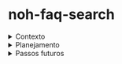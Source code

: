 # noh-faq-search

<details>
  <summary>Contexto</summary>

Descobri a Noh no Linkedin por acaso (tenho usado muito LinkedIn já que estou procurando emprego). Olhei o linkedin do CTO e ele me pareceu um cara peculiar, o que acho incrível, também vi que é uma empresa com mulheres na liderança, o que também acho muito positivo. Então resolvi checar se haviam vagas abertas.

Vi que o processo seletivo da Noh é "inverso" (você aponta um problema deles e diz como solucionaria e porque você é a pessoa certa para resolver). Como não conheço o produto, fui ao site para ganhar mais contexto e entendimento do negócio/produto.

Fuçando o site notei uma "dor" na parte de "Ajuda". A central de ajuda é dividida em 6 categorias, o usário clica na categoria desejada e isso o leva para outra página específica. Uma vez na outra página, haverá uma lista de artigos daquela categoria - são 78 artigos no total, divididos entre as 6 categorias. 

O usuário então clica no artigo e isso o direciona para a sua respectiva página contendo Título (a Pergunta), conteúdo (a Resposta) e links para artigos relacionados. Ou seja, o cliente precisa, sozinho, se direcionar até encontrar o artigo (ou os artigos) que vá sanar sua dúvida, precisa desbravar dentre os possíveis caminhos, por tentativa e erro, até achar a resposta. 

Em nenhum momento há um campo de busca digitável que, uma vez feita a busca, retorna os artigos mais relacionados ou, até mesmo, uma resposta gerada com IA. Resolvi então ajudar nisso, talvez não seja um problema crítico para a Noh, mas a estrutura por trás dessa solução pode ser aplicada em outros problemas que envolvam IA Generativa + RAG. 

</details>

<details>
  <summary>Planejamento</summary>

1ª Etapa Web Scraping:
Obtenção dos dados:
Coletar, com web scraping, os artigos da área de Ajuda da Noh, esses servirão para a construção da nossa base de conhecimento (feita com embeddings em um Vector Database).

2ª Etapa Embeddings (RAG)
Obter os artigos mais relevantes com base em uma pesquisa:
Gerar os embeddings dos artigos coletados na etapa 1 e salvar os vetores em um database próprio para isso. Testar queries para retornar os vetores mais próximos. 

3ª Etapa Respostas com IA Generativa
Obter respostas "naturais" com IA.
Uma vez que temos os artigos mais relevantes para a pergunta (etapa 2), podemos fornecê-los como contexto para um modelo de IA que responderá a pergunta do usuário com base nos artigos. 

4ª Etapa Reflex
Desenvolver um web app simples que simule a página de ajuda da Noh (design similar), onde o usuário poderá digitar sua dúvida e obter os artigos mais relevantes, bem como uma resposta gerada por IA.

5ª Etapa Reflex Plus:
Quero conectar isso em uma base de dados para possibilitar informação de artigos mais acessados (uma FAQ de fato). Também, com isso, possibilitar testar versões diferentes de soluções para a busca (estilo experimentação, teste A/B), por exemplo testando modelos de embeddings diferentes.

</details>

<details>
  <summary>Passos futuros</summary>

Futuro:
Como essa solução é um protótipo, usei ferramentas mais conhecidas e fáceis de implementar. Porém poderíamos explorar algumas melhorias, como:
- Outras opções de Vector Database, além do Pinecone;
- Outros modelos de embeddings e de chat completion, além da OpenAI;
- Outras estratégias para rankear os artigos mais relevantes, adicionando modelos reranking ou usando diferentes métricas de similaridade (ao invés da cosine).
- Outros modelos e databases locais/open source, sem depender de APIs pagas;
- Melhorar o tempo de carregamento da busca;
- Conferir se as respostas geras por IA são confiáveis;
- Qual o custo atrelado ao uso de IA Generativa para essa busca, bem como num futuro com base em aumento de número de clientes (e consequentemente buscas no Ajuda)

</details>
